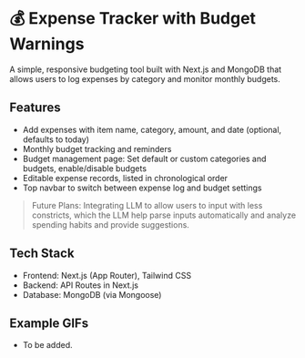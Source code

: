 # 💰 Expense Tracker with Budget Warnings

A simple, responsive budgeting tool built with Next.js and MongoDB that allows users to log expenses by category and monitor monthly budgets.

## Features

- Add expenses with item name, category, amount, and date (optional, defaults to today)
- Monthly budget tracking and reminders
- Budget management page: Set default or custom categories and budgets, enable/disable budgets
- Editable expense records, listed in chronological order
- Top navbar to switch between expense log and budget settings

> Future Plans: Integrating LLM to allow users to input with less constricts, which the LLM help parse inputs automatically and analyze spending habits and provide suggestions.

## Tech Stack

- Frontend: Next.js (App Router), Tailwind CSS
- Backend: API Routes in Next.js
- Database: MongoDB (via Mongoose)

## Example GIFs

- To be added.
